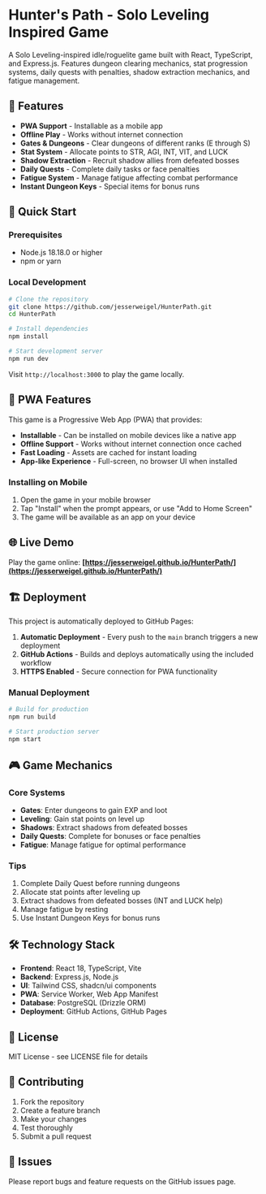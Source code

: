 # Hunter's Path - Solo Leveling Inspired Game

A Solo Leveling-inspired idle/roguelite game built with React, TypeScript, and Express.js. Features dungeon clearing mechanics, stat progression systems, daily quests with penalties, shadow extraction mechanics, and fatigue management.

## 🌟 Features

- **PWA Support** - Installable as a mobile app
- **Offline Play** - Works without internet connection
- **Gates & Dungeons** - Clear dungeons of different ranks (E through S)
- **Stat System** - Allocate points to STR, AGI, INT, VIT, and LUCK
- **Shadow Extraction** - Recruit shadow allies from defeated bosses
- **Daily Quests** - Complete daily tasks or face penalties
- **Fatigue System** - Manage fatigue affecting combat performance
- **Instant Dungeon Keys** - Special items for bonus runs

## 🚀 Quick Start

### Prerequisites

- Node.js 18.18.0 or higher
- npm or yarn

### Local Development

```bash
# Clone the repository
git clone https://github.com/jesserweigel/HunterPath.git
cd HunterPath

# Install dependencies
npm install

# Start development server
npm run dev
```

Visit `http://localhost:3000` to play the game locally.

## 📱 PWA Features

This game is a Progressive Web App (PWA) that provides:

- **Installable** - Can be installed on mobile devices like a native app
- **Offline Support** - Works without internet connection once cached
- **Fast Loading** - Assets are cached for instant loading
- **App-like Experience** - Full-screen, no browser UI when installed

### Installing on Mobile

1. Open the game in your mobile browser
2. Tap "Install" when the prompt appears, or use "Add to Home Screen"
3. The game will be available as an app on your device

## 🌐 Live Demo

Play the game online: **[https://jesserweigel.github.io/HunterPath/](https://jesserweigel.github.io/HunterPath/)**

## 🏗️ Deployment

This project is automatically deployed to GitHub Pages:

1. **Automatic Deployment** - Every push to the `main` branch triggers a new deployment
2. **GitHub Actions** - Builds and deploys automatically using the included workflow
3. **HTTPS Enabled** - Secure connection for PWA functionality

### Manual Deployment

```bash
# Build for production
npm run build

# Start production server
npm start
```

## 🎮 Game Mechanics

### Core Systems

- **Gates**: Enter dungeons to gain EXP and loot
- **Leveling**: Gain stat points on level up
- **Shadows**: Extract shadows from defeated bosses
- **Daily Quests**: Complete for bonuses or face penalties
- **Fatigue**: Manage fatigue for optimal performance

### Tips

1. Complete Daily Quest before running dungeons
2. Allocate stat points after leveling up
3. Extract shadows from defeated bosses (INT and LUCK help)
4. Manage fatigue by resting
5. Use Instant Dungeon Keys for bonus runs

## 🛠️ Technology Stack

- **Frontend**: React 18, TypeScript, Vite
- **Backend**: Express.js, Node.js
- **UI**: Tailwind CSS, shadcn/ui components
- **PWA**: Service Worker, Web App Manifest
- **Database**: PostgreSQL (Drizzle ORM)
- **Deployment**: GitHub Actions, GitHub Pages

## 📄 License

MIT License - see LICENSE file for details

## 🤝 Contributing

1. Fork the repository
2. Create a feature branch
3. Make your changes
4. Test thoroughly
5. Submit a pull request

## 🐛 Issues

Please report bugs and feature requests on the GitHub issues page.
